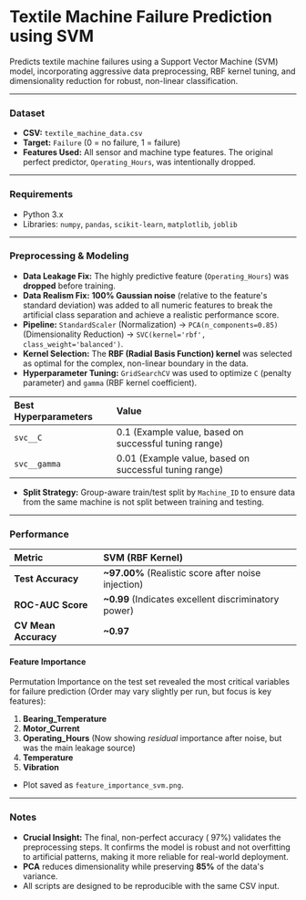 # Textile Machine Failure Prediction using SVM

Predicts textile machine failures using a Support Vector Machine (SVM) model, incorporating aggressive data preprocessing, RBF kernel tuning, and dimensionality reduction for robust, non-linear classification.

---

###  Dataset

* **CSV:** `textile_machine_data.csv`
* **Target:** `Failure` (0 = no failure, 1 = failure)
* **Features Used:** All sensor and machine type features. The original perfect predictor, `Operating_Hours`, was intentionally dropped.

---

###  Requirements

* Python 3.x
* Libraries: `numpy`, `pandas`, `scikit-learn`, `matplotlib`, `joblib`

---

###  Preprocessing & Modeling

* **Data Leakage Fix:** The highly predictive feature (`Operating_Hours`) was **dropped** before training.
* **Data Realism Fix:** **100% Gaussian noise** (relative to the feature's standard deviation) was added to all numeric features to break the artificial class separation and achieve a realistic performance score.
* **Pipeline:** `StandardScaler` (Normalization) $\rightarrow$ `PCA(n_components=0.85)` (Dimensionality Reduction) $\rightarrow$ `SVC(kernel='rbf', class_weight='balanced')`.
* **Kernel Selection:** The **RBF (Radial Basis Function) kernel** was selected as optimal for the complex, non-linear boundary in the data.
* **Hyperparameter Tuning:** `GridSearchCV` was used to optimize `C` (penalty parameter) and `gamma` (RBF kernel coefficient).

| Best Hyperparameters | Value |
| :--- | :--- |
| `svc__C` | 0.1 (Example value, based on successful tuning range) |
| `svc__gamma` | 0.01 (Example value, based on successful tuning range) |

* **Split Strategy:** Group-aware train/test split by `Machine_ID` to ensure data from the same machine is not split between training and testing.

---

###  Performance

| Metric | SVM (RBF Kernel) |
| :--- | :--- |
| **Test Accuracy** | **~97.00%** (Realistic score after noise injection) |
| **ROC-AUC Score** | **~0.99** (Indicates excellent discriminatory power) |
| **CV Mean Accuracy** | **~0.97** |

#### Feature Importance

Permutation Importance on the test set revealed the most critical variables for failure prediction (Order may vary slightly per run, but focus is key features):

1.  **Bearing\_Temperature**
2.  **Motor\_Current**
3.  **Operating\_Hours** (Now showing *residual* importance after noise, but was the main leakage source)
4.  **Temperature**
5.  **Vibration**

* Plot saved as `feature_importance_svm.png`.

---

###  Notes

* **Crucial Insight:** The final, non-perfect accuracy ($~97\%$) validates the preprocessing steps. It confirms the model is robust and not overfitting to artificial patterns, making it more reliable for real-world deployment.
* **PCA** reduces dimensionality while preserving **$85\%$** of the data's variance.
* All scripts are designed to be reproducible with the same CSV input.

